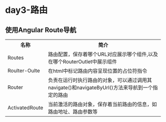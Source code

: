 # day3-路由

## 使用Angular Route导航

<table>
    <tr>
        <th>名称</th>
        <th>简介</th>
    </tr>
    <tr>
         <td>Routes</td>
         <td>路由配置，保存着哪个URL对应展示哪个组件,以及在哪个RouterOutlet中展示组件</td>
    </tr>
    <tr>
         <td>Roulter-Oulte</td>
         <td>在html中标记路由内容呈现位置的占位符指令</td>
    </tr>
    <tr>
         <td>Router</td>
         <td>负责在运行时执行路由的对象，可以通过调用其navigate()和navigateByUrl()方法来导航到一个指定的路由</td>
    </tr>
    <tr>
         <td>ActivatedRoute</td>
         <td>当前激活的路由对象，保存着当前路由的信息，如路由地址、路由参数等</td>
    </tr>
</table>

## 

